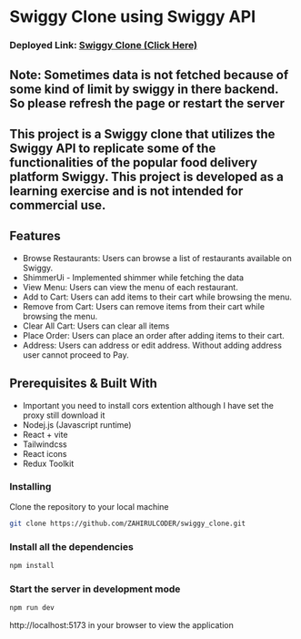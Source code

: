 # Swiggy Clone using Swiggy API

### Deployed Link: [Swiggy Clone (Click Here)](https://swiggy-clone-sk-zahirul-islam.vercel.app/)

## Note: Sometimes data is not fetched because of some kind of limit by swiggy in there backend. So please refresh the page or restart the server



## This project is a Swiggy clone that utilizes the Swiggy API to replicate some of the functionalities of the popular food delivery platform Swiggy. This project is developed as a learning exercise and is not intended for commercial use.



## Features
- Browse Restaurants: Users can browse a list of restaurants available on Swiggy.
- ShimmerUi - Implemented shimmer while fetching the data
- View Menu: Users can view the menu of each restaurant.
- Add to Cart: Users can add items to their cart while browsing the menu.
- Remove from Cart: Users can remove items from their cart while browsing the menu.
- Clear All Cart: Users can clear all items 
- Place Order: Users can place an order after adding items to their cart.
- Address: Users can address or edit address. Without adding address user cannot proceed to Pay.  


## Prerequisites & Built With
- Important you need to install cors extention although I have set the proxy still download it
- Nodej.js (Javascript runtime)
- React + vite
- Tailwindcss
- React icons
- Redux Toolkit

### Installing 
Clone the repository to your local machine
```bash
git clone https://github.com/ZAHIRULCODER/swiggy_clone.git

```

### Install all the dependencies
```bash
npm install
```

### Start the server in development mode
```bash
npm run dev
```

http://localhost:5173 in your browser to view the application

